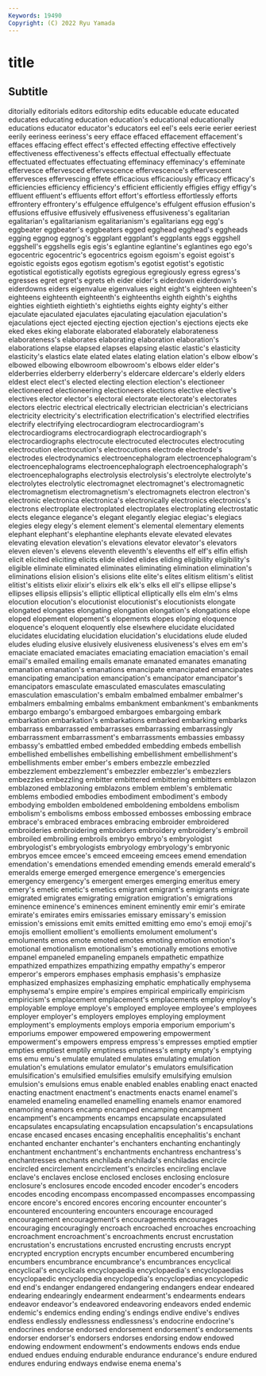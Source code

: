```yaml
---
Keywords: 19490
Copyright: (C) 2022 Ryu Yamada
---
```



# title

## Subtitle
ditorially
editorials editors editorship edits educable educate educated educates educating education
education's educational educationally educations educator educator's educators eel eel's eels
eerie eerier eeriest eerily eeriness eeriness's eery efface effaced effacement
effacement's effaces effacing effect effect's effected effecting effective effectively effectiveness
effectiveness's effects effectual effectually effectuate effectuated effectuates effectuating effeminacy effeminacy's
effeminate effervesce effervesced effervescence effervescence's effervescent effervesces effervescing effete efficacious
efficaciously efficacy efficacy's efficiencies efficiency efficiency's efficient efficiently effigies effigy
effigy's effluent effluent's effluents effort effort's effortless effortlessly efforts effrontery
effrontery's effulgence effulgence's effulgent effusion effusion's effusions effusive effusively effusiveness
effusiveness's egalitarian egalitarian's egalitarianism egalitarianism's egalitarians egg egg's eggbeater eggbeater's
eggbeaters egged egghead egghead's eggheads egging eggnog eggnog's eggplant eggplant's
eggplants eggs eggshell eggshell's eggshells egis egis's eglantine eglantine's eglantines
ego ego's egocentric egocentric's egocentrics egoism egoism's egoist egoist's egoistic
egoists egos egotism egotism's egotist egotist's egotistic egotistical egotistically egotists
egregious egregiously egress egress's egresses egret egret's egrets eh eider
eider's eiderdown eiderdown's eiderdowns eiders eigenvalue eigenvalues eight eight's eighteen
eighteen's eighteens eighteenth eighteenth's eighteenths eighth eighth's eighths eighties eightieth
eightieth's eightieths eights eighty eighty's either ejaculate ejaculated ejaculates ejaculating
ejaculation ejaculation's ejaculations eject ejected ejecting ejection ejection's ejections ejects
eke eked ekes eking elaborate elaborated elaborately elaborateness elaborateness's elaborates
elaborating elaboration elaboration's elaborations elapse elapsed elapses elapsing elastic elastic's
elasticity elasticity's elastics elate elated elates elating elation elation's elbow
elbow's elbowed elbowing elbowroom elbowroom's elbows elder elder's elderberries elderberry
elderberry's eldercare eldercare's elderly elders eldest elect elect's elected electing
election election's electioneer electioneered electioneering electioneers elections elective elective's electives
elector elector's electoral electorate electorate's electorates electors electric electrical electrically
electrician electrician's electricians electricity electricity's electrification electrification's electrified electrifies electrify
electrifying electrocardiogram electrocardiogram's electrocardiograms electrocardiograph electrocardiograph's electrocardiographs electrocute electrocuted electrocutes
electrocuting electrocution electrocution's electrocutions electrode electrode's electrodes electrodynamics electroencephalogram electroencephalogram's
electroencephalograms electroencephalograph electroencephalograph's electroencephalographs electrolysis electrolysis's electrolyte electrolyte's electrolytes electrolytic
electromagnet electromagnet's electromagnetic electromagnetism electromagnetism's electromagnets electron electron's electronic electronica
electronica's electronically electronics electronics's electrons electroplate electroplated electroplates electroplating electrostatic
elects elegance elegance's elegant elegantly elegiac elegiac's elegiacs elegies elegy
elegy's element element's elemental elementary elements elephant elephant's elephantine elephants
elevate elevated elevates elevating elevation elevation's elevations elevator elevator's elevators
eleven eleven's elevens eleventh eleventh's elevenths elf elf's elfin elfish
elicit elicited eliciting elicits elide elided elides eliding eligibility eligibility's
eligible eliminate eliminated eliminates eliminating elimination elimination's eliminations elision elision's
elisions elite elite's elites elitism elitism's elitist elitist's elitists elixir
elixir's elixirs elk elk's elks ell ell's ellipse ellipse's ellipses
ellipsis ellipsis's elliptic elliptical elliptically ells elm elm's elms elocution
elocution's elocutionist elocutionist's elocutionists elongate elongated elongates elongating elongation elongation's
elongations elope eloped elopement elopement's elopements elopes eloping eloquence eloquence's
eloquent eloquently else elsewhere elucidate elucidated elucidates elucidating elucidation elucidation's
elucidations elude eluded eludes eluding elusive elusively elusiveness elusiveness's elves
em em's emaciate emaciated emaciates emaciating emaciation emaciation's email email's
emailed emailing emails emanate emanated emanates emanating emanation emanation's emanations
emancipate emancipated emancipates emancipating emancipation emancipation's emancipator emancipator's emancipators emasculate
emasculated emasculates emasculating emasculation emasculation's embalm embalmed embalmer embalmer's embalmers
embalming embalms embankment embankment's embankments embargo embargo's embargoed embargoes embargoing
embark embarkation embarkation's embarkations embarked embarking embarks embarrass embarrassed embarrasses
embarrassing embarrassingly embarrassment embarrassment's embarrassments embassies embassy embassy's embattled embed
embedded embedding embeds embellish embellished embellishes embellishing embellishment embellishment's embellishments
ember ember's embers embezzle embezzled embezzlement embezzlement's embezzler embezzler's embezzlers
embezzles embezzling embitter embittered embittering embitters emblazon emblazoned emblazoning emblazons
emblem emblem's emblematic emblems embodied embodies embodiment embodiment's embody embodying
embolden emboldened emboldening emboldens embolism embolism's embolisms emboss embossed embosses
embossing embrace embrace's embraced embraces embracing embroider embroidered embroideries embroidering
embroiders embroidery embroidery's embroil embroiled embroiling embroils embryo embryo's embryologist
embryologist's embryologists embryology embryology's embryonic embryos emcee emcee's emceed emceeing
emcees emend emendation emendation's emendations emended emending emends emerald emerald's
emeralds emerge emerged emergence emergence's emergencies emergency emergency's emergent emerges
emerging emeritus emery emery's emetic emetic's emetics emigrant emigrant's emigrants
emigrate emigrated emigrates emigrating emigration emigration's emigrations eminence eminence's eminences
eminent eminently emir emir's emirate emirate's emirates emirs emissaries emissary
emissary's emission emission's emissions emit emits emitted emitting emo emo's
emoji emoji's emojis emollient emollient's emollients emolument emolument's emoluments emos
emote emoted emotes emoting emotion emotion's emotional emotionalism emotionalism's emotionally
emotions emotive empanel empaneled empaneling empanels empathetic empathize empathized empathizes
empathizing empathy empathy's emperor emperor's emperors emphases emphasis emphasis's emphasize
emphasized emphasizes emphasizing emphatic emphatically emphysema emphysema's empire empire's empires
empirical empirically empiricism empiricism's emplacement emplacement's emplacements employ employ's employable
employe employe's employed employee employee's employees employer employer's employers employes
employing employment employment's employments employs emporia emporium emporium's emporiums empower
empowered empowering empowerment empowerment's empowers empress empress's empresses emptied emptier
empties emptiest emptily emptiness emptiness's empty empty's emptying ems emu
emu's emulate emulated emulates emulating emulation emulation's emulations emulator emulator's
emulators emulsification emulsification's emulsified emulsifies emulsify emulsifying emulsion emulsion's emulsions
emus enable enabled enables enabling enact enacted enacting enactment enactment's
enactments enacts enamel enamel's enameled enameling enamelled enamelling enamels enamor
enamored enamoring enamors encamp encamped encamping encampment encampment's encampments encamps
encapsulate encapsulated encapsulates encapsulating encapsulation encapsulation's encapsulations encase encased encases
encasing encephalitis encephalitis's enchant enchanted enchanter enchanter's enchanters enchanting enchantingly
enchantment enchantment's enchantments enchantress enchantress's enchantresses enchants enchilada enchilada's enchiladas
encircle encircled encirclement encirclement's encircles encircling enclave enclave's enclaves enclose
enclosed encloses enclosing enclosure enclosure's enclosures encode encoded encoder encoder's
encoders encodes encoding encompass encompassed encompasses encompassing encore encore's encored
encores encoring encounter encounter's encountered encountering encounters encourage encouraged encouragement
encouragement's encouragements encourages encouraging encouragingly encroach encroached encroaches encroaching encroachment
encroachment's encroachments encrust encrustation encrustation's encrustations encrusted encrusting encrusts encrypt
encrypted encryption encrypts encumber encumbered encumbering encumbers encumbrance encumbrance's encumbrances
encyclical encyclical's encyclicals encyclopaedia encyclopaedia's encyclopaedias encyclopaedic encyclopedia encyclopedia's encyclopedias
encyclopedic end end's endanger endangered endangering endangers endear endeared endearing
endearingly endearment endearment's endearments endears endeavor endeavor's endeavored endeavoring endeavors
ended endemic endemic's endemics ending ending's endings endive endive's endives
endless endlessly endlessness endlessness's endocrine endocrine's endocrines endorse endorsed endorsement
endorsement's endorsements endorser endorser's endorsers endorses endorsing endow endowed endowing
endowment endowment's endowments endows ends endue endued endues enduing endurable
endurance endurance's endure endured endures enduring endways endwise enema enema's
